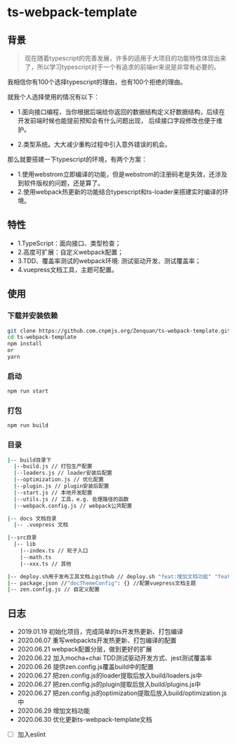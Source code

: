 # ts-webpack-template

## 背景

>现在随着typescript的完善发展，许多的适用于大项目的功能特性体现出来了，所以学习typescript对于一个有追求的前端er来说是非常有必要的。

我相信你有100个选择typescript的理由，也有100个拒绝的理由。

就我个人选择使用的情况有以下：
- 1.面向接口编程，当你根据后端给你返回的数据结构定义好数据结构，后续在开发前端时候也能提前预知会有什么问题出现， 后续接口字段修改也便于维护。

- 2.类型系统。大大减少重构过程中引入意外错误的机会。


那么就要搭建一下typescript的环境，有两个方案：
- 1.使用webstrom立即编译的功能，但是webstrom的注册码老是失效，还涉及到软件版权的问题，还是算了。
- 2.使用webpack热更新的功能结合typescript和ts-loader来搭建实时编译的环境。

## 特性

- 1.TypeScript：面向接口、类型检查；
- 2.高度可扩展：自定义webpack配置；
- 3.TDD、覆盖率测试的webpack环境: 测试驱动开发、测试覆盖率；
- 4.vuepress文档工具，主题可配置。

## 使用

### 下载并安装依赖
```bash
git clone https://github.com.cnpmjs.org/Zenquan/ts-webpack-template.git
cd ts-webpack-template
npm install
or 
yarn 
```
### 启动
```bash
npm run start
```
### 打包
```bash
npm run build
```

### 目录

```bash
|-- build目录下
  |--build.js // 打包生产配置
  |--loaders.js // loader安装后配置
  |--optimization.js // 优化配置
  |--plugin.js // plugin安装后配置
  |--start.js // 本地开发配置
  |--utils.js // 工具，e.g. 处理路径的函数
  |--webpack.config.js // webpack公共配置

|-- docs 文档目录
  |-- .vuepress 文档

|--src目录
  |-- lib
    |--index.ts // 轮子入口
    |--math.ts
    |--xxx.ts // 其他

|-- deploy.sh用于发布工具文档上github // deploy.sh "feat:增加文档功能" "feat:增加文档功能"
|-- package.json //"docThemeConfig": {} //配置vuepress文档主题
|-- zen.config.js // 自定义配置
```

## 日志

- 2019.01.19 初始化项目，完成简单的ts开发热更新、打包编译
- 2020.06.07 重写webpackts开发热更新、打包编译的配置
- 2020.06.21 webpack配置分层，做到更好的扩展
- 2020.06.22 加入mocha+chai TDD测试驱动开发方式、jest测试覆盖率
- 2020.06.26 提供zen.config.js覆盖build中的配置
- 2020.06.27 把zen.config.js的loader提取后放入build/loaders.js中
- 2020.06.27 把zen.config.js的plugin提取后放入build/plugins.js中
- 2020.06.27 把zen.config.js的optimization提取后放入build/optimization.js中
- 2020.06.29 增加文档功能
- 2020.06.30 优化更新ts-webpack-template文档
- [ ] 加入eslint
